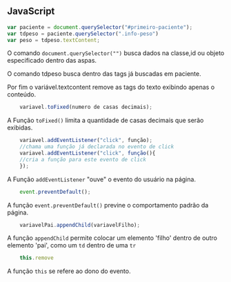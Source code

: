 ## JavaScript

~~~javascript
var paciente = document.querySelector("#primeiro-paciente");
var tdpeso = paciente.querySelector(".info-peso")
var peso = tdpeso.textContent;
~~~
O comando <code>document.querySelector("")</code> busca dados na classe,id ou objeto especificado dentro das aspas.

O comando tdpeso busca dentro das tags já buscadas em paciente.

Por fim o variável.textcontent remove as tags do texto exibindo apenas o conteúdo.

~~~javascript
    variavel.toFixed(numero de casas decimais);
~~~
A Função <code>toFixed()</code> limita a quantidade de casas decimais que serão exibidas.

~~~javascript
    variavel.addEventListener("click", função);
    //chama uma função já declarada no evento de click
    variavel.addEventListener("click", função(){
    //cria a função para este evento de click
    });
~~~
A Função <code>addEventListener</code> "ouve" o evento do usuário na página.

~~~javascript
    event.preventDefault();
~~~
A função <code>event.preventDefault()</code> previne o comportamento padrão da página.

~~~javascript
    variavelPai.appendChild(variavelFilho);
~~~
A função <code>appendChild</code> permite colocar um elemento 'filho'  dentro de outro elemento 'pai', como um <code>td</code> dentro de uma <code>tr</code>

~~~javascript
    this.remove
~~~
A função <code>this</code> se refere ao dono do evento.